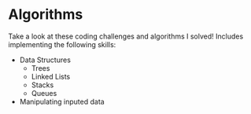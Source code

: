 # Algorithms

Take a look at these coding challenges and algorithms I solved! Includes implementing the following skills:

- Data Structures
  - Trees
  - Linked Lists
  - Stacks
  - Queues
- Manipulating inputed data